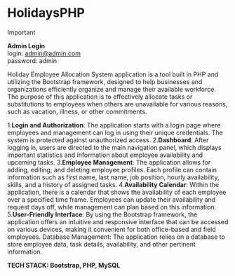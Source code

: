 # HolidaysPHP

>[!IMPORTANT]
>**Admin Login** <br />
>login: admin@admin.com <br />
>password: admin

Holiday Employee Allocation System application is a tool built in PHP and utilizing the Bootstrap framework, designed to help businesses and organizations efficiently organize and manage their available workforce. The purpose of this application is to effectively allocate tasks or substitutions to employees when others are unavailable for various reasons, such as vacation, illness, or other commitments. <br />


1.**Login and Authorization**: The application starts with a login page where employees and management can log in using their unique credentials. The system is protected against unauthorized access.
2.**Dashboard**: After logging in, users are directed to the main navigation panel, which displays important statistics and information about employee availability and upcoming tasks.
3.**Employee Management**: The application allows for adding, editing, and deleting employee profiles. Each profile can contain information such as first name, last name, job position, hourly availability, skills, and a history of assigned tasks.
4.**Availability Calendar**: Within the application, there is a calendar that shows the availability of each employee over a specified time frame. Employees can update their availability and request days off, while management can plan based on this information.
5.**User-Friendly Interface**: By using the Bootstrap framework, the application offers an intuitive and responsive interface that can be accessed on various devices, making it convenient for both office-based and field employees.
Database Management: The application relies on a database to store employee data, task details, availability, and other pertinent information.


**TECH STACK: Bootstrap, PHP, MySQL**

